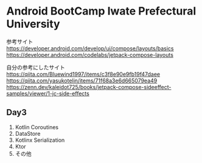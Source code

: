 # Android BootCamp Iwate Prefectural University


参考サイト  
https://developer.android.com/develop/ui/compose/layouts/basics  
https://developer.android.com/codelabs/jetpack-compose-layouts  


自分の参考にしたサイト
https://qiita.com/Bluewind1997/items/c3f8e90e9fb19f47daee
https://qiita.com/yasukotelin/items/71f68a3e6d665079ea49
https://zenn.dev/kaleidot725/books/jetpack-compose-sideeffect-samples/viewer/1-jc-side-effects

## Day3
1. Kotlin Coroutines
2. DataStore
3. Kotlinx Serialization
4. Ktor
5. その他


